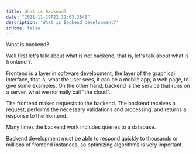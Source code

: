 ```yaml
---
title: What is Backend?
date: "2021-11-29T22:12:03.284Z"
description: 'What is Backend development?'
inHome: false
---
```


What is backend?

Well first let's talk about what is not backend, that is, let's talk about what is frontend ?.

Frontend is a layer in software development, the layer of the graphical interface, that is, what the user sees, it can be a mobile app, a web page, to give some examples. On the other hand, backend is the service that runs on a server, what we normally call "the cloud".

The frontend makes requests to the backend. The backend receives a request, performs the necessary validations and processing, and returns a response to the frontend.

Many times the backend work includes queries to a database.

Backend development must be able to respond quickly to thousands or millions of frontend instances, so optimizing algorithms is very important.
